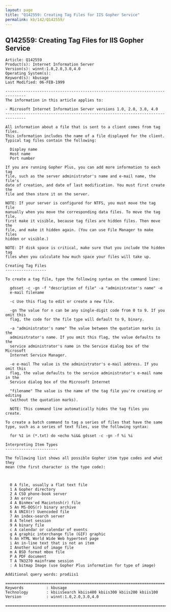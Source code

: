 ```yaml
---
layout: page
title: "Q142559: Creating Tag Files for IIS Gopher Service"
permalink: kb/142/Q142559/
---
```


## Q142559: Creating Tag Files for IIS Gopher Service

	Article: Q142559
	Product(s): Internet Information Server
	Version(s): winnt:1.0,2.0,3.0,4.0
	Operating System(s): 
	Keyword(s): kbusage
	Last Modified: 06-FEB-1999
	
	-------------------------------------------------------------------------------
	The information in this article applies to:
	
	- Microsoft Internet Information Server versions 1.0, 2.0, 3.0, 4.0 
	-------------------------------------------------------------------------------
	
	All information about a file that is sent to a client comes from tag
	files.
	This information includes the name of a file displayed for the client.
	Typical tag files contain the following:
	
	  Display name
	  Host name
	  Port number
	
	If you are running Gopher Plus, you can add more information to each tag
	file, such as the server administrator's name and e-mail name, the file's
	date of creation, and date of last modification. You must first create the
	file and then store it on the server.
	
	NOTE: If your server is configured for NTFS, you must move the tag file
	manually when you move the corresponding data files. To move the tag file,
	first make it visible, because tag files are hidden files. Then move the
	file, and make it hidden again. (You can use File Manager to make files
	hidden or visible.)
	
	NOTE: If disk space is critical, make sure that you include the hidden tag
	files when you calculate how much space your files will take up.
	
	Creating Tag Files
	------------------
	
	To create a tag file, type the following syntax on the command line:
	
	  gdsset -c -gn -f "description of file" -a "administrator's name" -e
	  e-mail filename
	
	  -c Use this flag to edit or create a new file.
	
	  -gn The value for n can be any single-digit code from 0 to 9. If you omit this
	  flag, the code for the file type will default to 9, binary.
	
	  -a "administrator's name" The value between the quotation marks is the
	  administrator's name. If you omit this flag, the value defaults to the
	  service administrator's name in the Service dialog box of the Microsoft
	  Internet Service Manager.
	
	  -e e-mail The value is the administrator's e-mail address. If you omit this
	  flag, the value defaults to the service administrator's e-mail name in the
	  Service dialog box of the Microsoft Internet
	
	  "filename" The value is the name of the tag file you're creating or editing
	  (without the quotation marks).
	
	  NOTE: This command line automatically hides the tag files you create.
	
	To create a batch command to tag a series of files that have the same
	type, such as a series of text files, use the following syntax:
	
	  for %1 in (*.txt) do <echo %i&& gdsset -c -gn -f %i %i
	
	Interpreting Item Types
	-----------------------
	
	The following list shows all possible Gopher item type codes and what they
	mean (the first character is the type code):
	
	 
	
	  0 A file, usually a flat text file
	  1 A Gopher directory
	  2 A CSO phone-book server
	  3 An error
	  4 A BinHex'ed Macintosh(r) file
	  5 An MS-DOS(r) binary archive
	  6 A UNIX(r) Uuencoded file
	  7 An index-search server
	  8 A Telnet session
	  9 A binary file
	  c A calendar or calendar of events
	  g A graphic interchange file (GIF) graphic
	  h An HTML World Wide Web hypertext page
	  i An in-line text that is not an item
	  I Another kind of image file
	  m A BSD format mbox file
	  P A PDF document
	  T A TN3270 mainframe session
	  : A bitmap Image (use Gopher Plus information for type of image)
	
	Additional query words: prodiis1
	
	======================================================================
	Keywords          : kbusage 
	Technology        : kbiisSearch kbiis400 kbiis300 kbiis200 kbiis100
	Version           : winnt:1.0,2.0,3.0,4.0
	
	=============================================================================
	
